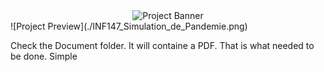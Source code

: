 <div align="center">
  <img src="./assets/INF147_Simulation_de_Pandemie.PNG" alt="Project Banner" width="800"/>
</div>
![Project Preview](./INF147_Simulation_de_Pandemie.png)

Check the Document folder.
It will containe a PDF.
That is what needed to be done.
Simple




